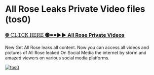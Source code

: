# All Rose Leaks Private Video files (tos0)

<h3><a href="https://mediafirerr.pages.dev?q=All+Rose&ref=R42" rel="nofollow">🌐 𝙲𝙻𝙸𝙲𝙺 𝙷𝙴𝚁𝙴 🟢==►► All Rose Private Videos</a></h3>

New Get All Rose leaks all content. Now you can access all videos and pictures of All Rose leaked On Social Media the internet by storm and amazed viewers on various social media platforms.

[![tos0](https://github.com/user-attachments/assets/26341bd8-4b91-4a20-822e-3fd5d525dd40)](https://mediafirerr.pages.dev?q=All+Rose&ref=R42)

